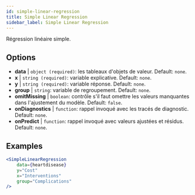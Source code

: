 ```yaml
---
id: simple-linear-regression
title: Simple Linear Regression
sidebar_label: Simple Linear Regression
---
```


Régression linéaire simple.

## Options

* __data__ | `object (required)`: les tableaux d'objets de valeur. Default: `none`.
* __x__ | `string (required)`: variable explicative. Default: `none`.
* __y__ | `string (required)`: variable réponse. Default: `none`.
* __group__ | `string`: variable de regroupement. Default: `none`.
* __omitMissing__ | `boolean`: contrôle s'il faut omettre les valeurs manquantes dans l'ajustement du modèle. Default: `false`.
* __onDiagnostics__ | `function`: rappel invoqué avec les tracés de diagnostic. Default: `none`.
* __onPredict__ | `function`: rappel invoqué avec valeurs ajustées et résidus. Default: `none`.


## Examples

```jsx live
<SimpleLinearRegression 
    data={heartdisease} 
    y="Cost"
    x="Interventions"
    group="Complications"
/>
```

